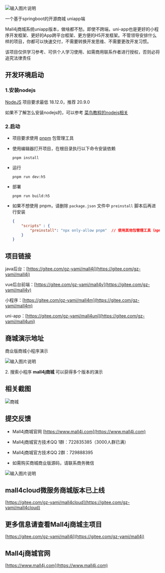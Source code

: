 ![输入图片说明](https://images.gitee.com/uploads/images/2019/0711/174845_6db7724e_5094767.png "在这里输入图片标题")


一个基于springboot的开源商城 uniapp端

Mall4j商城系统uniapp版本，做啥都不愁。即使不跨端，uni-app也是更好的小程序开发框架、更好的App跨平台框架、更方便的H5开发框架。不管领导安排什么样的项目，你都可以快速交付，不需要转换开发思维、不需要更改开发习惯。


该项目仅供学习参考、可供个人学习使用、如需商用联系作者进行授权，否则必将追究法律责任



## 开发环境启动

### 1.安装nodejs

[NodeJS](https://nodejs.org/) 项目要求最低 18.12.0，推荐 20.9.0

如果不了解怎么安装nodejs的，可以参考 [菜鸟教程的nodejs相关](https://www.runoob.com/nodejs/nodejs-install-setup.html)

### 2.启动

- 项目要求使用 [pnpm](https://www.pnpm.cn/) 包管理工具
- 使用编辑器打开项目，在根目录执行以下命令安装依赖

  ```
  pnpm install
  ```

- 运行

  ```
  pnpm run dev:h5
  ```

- 部署

  ```
  pnpm run build:h5
  ```

- 如果不想使用 pnpm，请删除 `package.json` 文件中 `preinstall` 脚本后再进行安装

  ```json
  {
      "scripts" : {
          "preinstall": "npx only-allow pnpm"  // 使用其他包管理工具（npm、yarn、cnpm等）请删除此命令
      }
  }
  ```


## 项目链接

java后台：[https://gitee.com/gz-yami/mall4j](https://gitee.com/gz-yami/mall4j)

vue后台前端：[https://gitee.com/gz-yami/mall4v](https://gitee.com/gz-yami/mall4v)

小程序：[https://gitee.com/gz-yami/mall4m](https://gitee.com/gz-yami/mall4m)

uni-app：[https://gitee.com/gz-yami/mall4uni](https://gitee.com/gz-yami/mall4uni)


## 商城演示地址

 商业版商城小程序演示

![输入图片说明](https://gitee.com/gz-yami/mall4j/raw/master/screenshot/%E5%AE%87%E5%AE%99%E7%89%88%E5%B0%8F%E7%A8%8B%E5%BA%8F.png)



​2. 搜索小程序 **mall4j商城** 可以获得多个版本的演示 


## 相关截图

![商城](https://images.gitee.com/uploads/images/2021/1110/145209_2ec1ad04_5094767.png "商城.png")





## 提交反馈
- Mall4j商城官网 [https://www.mall4j.com](https://www.mall4j.com)


- Mall4j商城官方技术QQ 1群：722835385（3000人群已满）
- Mall4j商城官方技术QQ 2群：729888395
- 如需购买商城商业版源码，请联系商务微信

![输入图片说明](https://img.mall4j.com/contact.png-v)



## mall4cloud微服务商城版本已上线
[https://gitee.com/gz-yami/mall4cloud](https://gitee.com/gz-yami/mall4cloud)

## 更多信息请查看Mall4j商城主项目
[https://gitee.com/gz-yami/mall4j](https://gitee.com/gz-yami/mall4j)

## Mall4j商城官网
 [https://www.mall4j.com](https://www.mall4j.com)

